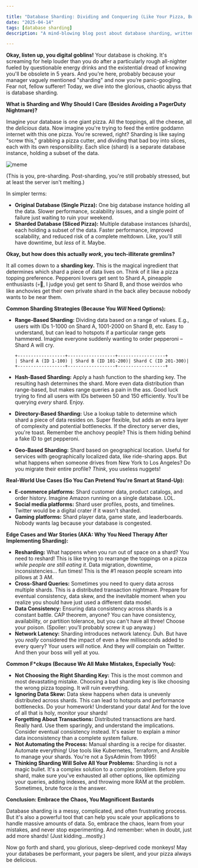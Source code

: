 ```yaml
---

title: "Database Sharding: Dividing and Conquering (Like Your Pizza, But With More Existential Dread)"
date: "2025-04-14"
tags: [database sharding]
description: "A mind-blowing blog post about database sharding, written for chaotic Gen Z engineers. Prepare for existential dread, database splitting, and maybe a pizza party if you don't completely screw it up."

---
```


**Okay, listen up, you digital goblins!** Your database is choking. It's screaming for help louder than you do after a particularly rough all-nighter fueled by questionable energy drinks and the existential dread of knowing you'll be obsolete in 5 years. And you're here, probably because your manager vaguely mentioned "sharding" and now you’re panic-googling. Fear not, fellow sufferer! Today, we dive into the glorious, chaotic abyss that is database sharding.

**What is Sharding and Why Should I Care (Besides Avoiding a PagerDuty Nightmare)?**

Imagine your database is one giant pizza. All the toppings, all the cheese, all the *delicious* data. Now imagine you're trying to feed the entire goddamn internet with this one pizza. You're screwed, right? Sharding is like saying "screw this," grabbing a pizza cutter, and dividing that bad boy into slices, each with its own responsibility. Each slice (shard) is a separate database instance, holding a subset of the data.

![meme](https://i.imgflip.com/3q671j.jpg)

(This is you, pre-sharding. Post-sharding, you're still probably stressed, but at least the server isn't melting.)

In simpler terms:

*   **Original Database (Single Pizza):** One big database instance holding all the data. Slower performance, scalability issues, and a single point of failure just waiting to ruin your weekend.
*   **Sharded Database (Sliced Pizza):** Multiple database instances (shards), each holding a subset of the data. Faster performance, improved scalability, and reduced risk of a complete meltdown. Like, you'll still have downtime, but *less* of it. Maybe.

**Okay, but how does this actually *work*, you tech-illiterate gremlins?**

It all comes down to a **sharding key.** This is the magical ingredient that determines which shard a piece of data lives on. Think of it like a pizza topping preference. Pepperoni lovers get sent to Shard A, pineapple enthusiasts (💀🙏, I judge you) get sent to Shard B, and those weirdos who like anchovies get their own private shard in the back alley because nobody wants to be near them.

**Common Sharding Strategies (Because You *Will* Need Options):**

*   **Range-Based Sharding:** Dividing data based on a range of values.  E.g., users with IDs 1-1000 on Shard A, 1001-2000 on Shard B, etc.  Easy to understand, but can lead to hotspots if a particular range gets hammered.  Imagine everyone suddenly wanting to order pepperoni – Shard A will cry.

    ```ascii
    +------------------+------------------+------------------+
    | Shard A (ID 1-100) | Shard B (ID 101-200)| Shard C (ID 201-300)|
    +------------------+------------------+------------------+
    ```

*   **Hash-Based Sharding:** Apply a hash function to the sharding key. The resulting hash determines the shard. More even data distribution than range-based, but makes range queries a pain in the ass. Good luck trying to find all users with IDs between 50 and 150 efficiently. You'll be querying *every* shard. Enjoy.

*   **Directory-Based Sharding:** Use a lookup table to determine which shard a piece of data resides on. Super flexible, but adds an extra layer of complexity and potential bottlenecks. If the directory server dies, you're toast. Remember the anchovy people?  This is them hiding behind a fake ID to get pepperoni.

*   **Geo-Based Sharding:** Shard based on geographical location. Useful for services with geographically localized data, like ride-sharing apps. But what happens when someone drives from New York to Los Angeles? Do you migrate their entire profile? *Think*, you useless nuggets!

**Real-World Use Cases (So You Can Pretend You're Smart at Stand-Up):**

*   **E-commerce platforms:** Shard customer data, product catalogs, and order history. Imagine Amazon running on a single database. LOL.
*   **Social media platforms:** Shard user profiles, posts, and timelines. Twitter would be a digital crater if it wasn't sharded.
*   **Gaming platforms:** Shard player data, game state, and leaderboards. Nobody wants lag because your database is congested.

**Edge Cases and War Stories (AKA: Why You Need Therapy After Implementing Sharding):**

*   **Resharding:** What happens when you run out of space on a shard? You need to reshard! This is like trying to rearrange the toppings on a pizza *while people are still eating it*.  Data migration, downtime, inconsistencies… fun times! This is the #1 reason people scream into pillows at 3 AM.
*   **Cross-Shard Queries:** Sometimes you need to query data across multiple shards. This is a distributed transaction nightmare. Prepare for eventual consistency, data skew, and the inevitable moment when you realize you should have just used a different data model.
*   **Data Consistency:** Ensuring data consistency across shards is a constant battle. CAP theorem, anyone?  You can have consistency, availability, or partition tolerance, but you can't have all three! Choose your poison. (Spoiler: you’ll probably screw it up anyway.)
*   **Network Latency:** Sharding introduces network latency. Duh. But have you *really* considered the impact of even a few milliseconds added to every query? Your users *will* notice. And they *will* complain on Twitter. And then your boss will yell at you.

**Common F\*ckups (Because We All Make Mistakes, Especially You):**

*   **Not Choosing the Right Sharding Key:** This is the most common and most devastating mistake. Choosing a bad sharding key is like choosing the wrong pizza topping. It will ruin everything.
*   **Ignoring Data Skew:** Data skew happens when data is unevenly distributed across shards. This can lead to hotspots and performance bottlenecks. Do your homework! Understand your data! And for the love of all that is holy, monitor your shards!
*   **Forgetting About Transactions:** Distributed transactions are hard. Really hard. Use them sparingly, and understand the implications. Consider eventual consistency instead.  It's easier to explain a minor data inconsistency than a complete system failure.
*   **Not Automating the Process:** Manual sharding is a recipe for disaster. Automate everything! Use tools like Kubernetes, Terraform, and Ansible to manage your shards. You're not a SysAdmin from 1995!
*   **Thinking Sharding Will Solve All Your Problems:** Sharding is not a magic bullet. It's a complex solution to a complex problem. Before you shard, make sure you've exhausted all other options, like optimizing your queries, adding indexes, and throwing more RAM at the problem. Sometimes, brute force *is* the answer.

**Conclusion: Embrace the Chaos, You Magnificent Bastards**

Database sharding is a messy, complicated, and often frustrating process. But it's also a powerful tool that can help you scale your applications to handle massive amounts of data. So, embrace the chaos, learn from your mistakes, and never stop experimenting. And remember: when in doubt, just add more shards! (Just kidding...mostly.)

Now go forth and shard, you glorious, sleep-deprived code monkeys! May your databases be performant, your pagers be silent, and your pizza always be delicious.
